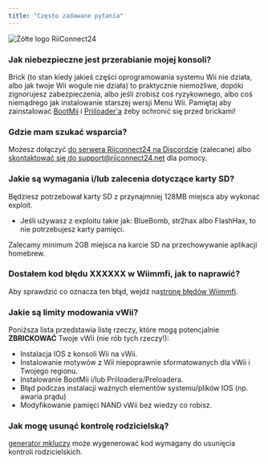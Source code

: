 ```yaml
---
title: "Często zadawane pytania"
---
```


![Żółte logo RiiConnect24](/images/Wii_Yellow_Gray.jpg)

### Jak niebezpieczne jest przerabianie mojej konsoli?
Brick (to stan kiedy jakieś części oprogramowania systemu Wii nie działa, albo jak twoje Wii wogule nie działa) to praktycznie niemożliwe, dopóki zignorujesz zabezpieczenia, albo jeśli zrobisz coś ryzykownego, albo coś niemądrego jak instalowanie starszej wersji Menu Wii. Pamiętaj aby zainstalować [BootMii](bootmii) i [Priiloader'a](priiloader) żeby ochronić się przed brickami!

### Gdzie mam szukać wsparcia?
Możesz dołączyć [do serwera Riiconnect24 na Discordzie](https://discord.gg/rc24) (zalecane) albo [skontaktować się do support@riiconnect24.net](mailto:support@riiconnect24.net) dla pomocy.

### Jakie są wymagania i/lub zalecenia dotyczące karty SD?
Będziesz potrzebował karty SD z przynajmniej 128MB miejsca aby wykonać exploit.

- Jeśli używasz z exploitu takie jak: BlueBomb, str2hax albo FlashHax, to nie potrzebujesz karty pamięci.

Zalecamy minimum 2GB miejsca na karcie SD na przechowywanie aplikacji homebrew.

### Dostałem kod błędu XXXXXX w Wiimmfi, jak to naprawić?
Aby sprawdzić co oznacza ten błąd, wejdź na[stronę błędów Wiimmfi](https://wiimmfi.de/error).

### Jakie są limity modowania vWii?
Poniższa lista przedstawia listę rzeczy, które mogą potencjalnie **ZBRICKOWAĆ** Twoje vWii (nie rób tych rzeczy!):
* Instalacja IOS z konsoli Wii na vWii.
* Instalowanie motywów z Wii niepoprawnie sformatowanych dla vWii i Twojego regionu.
* Instalowanie BootMii i/lub Priiloadera/Preloadera.
* Błąd podczas instalacji ważnych elementów systemu/plików IOS (np. awaria prądu)
* Modyfikowanie pamięci NAND vWii bez wiedzy co robisz.

### Jak mogę usunąć kontrolę rodzicielską?
[generator mkluczy](https://mkey.salthax.org) może wygenerować kod wymagany do usunięcia kontroli rodzicielskich.
